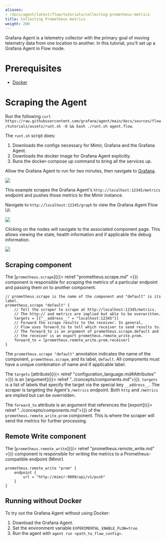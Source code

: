 ```yaml
---
aliases:
- /docs/agent/latest/flow/tutorials/collecting-prometheus-metrics
title: Collecting Prometheus metrics
weight: 200
---
```


Grafana Agent is a telemetry collector with the primary goal of moving telemetry data from one location to another. In this tutorial, you'll set up a Grafana Agent in Flow mode.  

# Prerequisites

* [Docker](https://www.docker.com/products/docker-desktop)

# Scraping the Agent

Run the following `curl https://raw.githubusercontent.com/grafana/agent/main/docs/sources/flow/tutorials/assets/runt.sh -O && bash ./runt.sh agent.flow`. 

The `runt.sh` script does:

1. Downloads the configs necessary for Mimir, Grafana and the Grafana Agent. 
2. Downloads the docker image for Grafana Agent explicitly.
3. Runs the docker-compose up command to bring all the services up.

Allow the Grafana Agent to run for two minutes, then navigate to [Grafana](http://localhost:3000/explore?orgId=1&left=%5B%22now-1h%22,%22now%22,%22Mimir%22,%7B%22refId%22:%22A%22,%22instant%22:true,%22range%22:true,%22exemplar%22:true,%22expr%22:%22agent_build_info%7B%7D%22%7D%5D). 

![](../assets/agent_build_info.png)

This example scrapes the Grafana Agent's `http://localhost:12345/metrics` endpoint and pushes those metrics to the Mimir instance. 

Navigate to `http://localhost:12345/graph` to view the Grafana Agent Flow UI. 

![](../assets/graph.png)

Clicking on the nodes will navigate to the associated component page. This allows viewing the state, health information and if applicable the debug information.

![](../assets/comp_info.png)




## Scraping component

The [`prometheus.scrape`]({{< relref "prometheus.scrape.md" >}}) component is responsible for scraping the metrics of a particular endpoint and passing them on to another component.

```river
// prometheus.scrape is the name of the component and "default" is its label.
prometheus.scrape "default" {
    // Tell the scraper to scrape at http://localhost:12345/metrics.
    // The http:// and metrics are implied but able to be overwritten. 
    targets = [{"__address__" = "localhost:12345"}]
    // Forward the scrape results to the receiver. In general, 
    // Flow uses forward_to to tell which receiver to send results to. 
    // The forward_to is an argument of prometheus.scrape.default and 
    // the receiver is an export prometheus.remote_write.prom.
    forward_to = [prometheus.remote_write.prom.receiver]
}
```

The `prometheus.scrape "default"` annotation indicates the name of the component, `prometheus.scrape`, and its label, `default`. All components must have a unique combination of name and if applicable label. 

The `targets` [attribute]({{< relref "configuration_language.md#Attributes" >}}) is an [argument]({{< relref "../concepts/components.md">}}). `targets` is a list of labels that specify the target via the special key `__address__`. The scraper is targeting the Agent's `/metrics` endpoint. Both `http` and `/metrics` are implied but can be overridden.

The `forward_to` attribute is an argument that references the [export]({{< relref "../concepts/components.md">}}) of the `prometheus.remote_write.prom` component. This is where the scraper will send the metrics for further processing.

## Remote Write component

The [`prometheus.remote_write`]({{< relref "prometheus.remote_write.md" >}}) component is responsible for writing the metrics to a Prometheus-compatible endpoint (Mimir).

```river
prometheus.remote_write "prom" {
    endpoint {
        url = "http://mimir:9009/api/v1/push"
    }
}
```

## Running without Docker

To try out the Grafana Agent without using Docker:
1. Download the Grafana Agent.
1. Set the environment variable `EXPERIMENTAL_ENABLE_FLOW=true`.
1. Run the agent with `agent run <path_to_flow_config>`.
